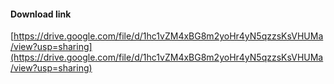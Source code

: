 #### Download link
[https://drive.google.com/file/d/1hc1vZM4xBG8m2yoHr4yN5qzzsKsVHUMa/view?usp=sharing](https://drive.google.com/file/d/1hc1vZM4xBG8m2yoHr4yN5qzzsKsVHUMa/view?usp=sharing)